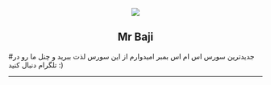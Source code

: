 <p align="center"><img src="https://www.google.com/url?sa=i&url=https%3A%2F%2Fwww.appannie.com%2Fen%2Fapps%2Famazon-appstore%2Fapp%2FB06XP3VZC5%2F&psig=AOvVaw3HcZq70c4NyGdVvwbUUxbP&ust=1604111018491000&source=images&cd=vfe&ved=0CAIQjRxqFwoTCLi3m6-h2-wCFQAAAAAdAAAAABAD"></p>
<h2 align="center"><b>Mr Baji</b></h2>

</p>
#جدیدترین سورس اس ام اس بمبر
امیدوارم از این سورس لذت ببرید و چنل ما رو در تلگرام دنبال کنید  :)
<hr> 
